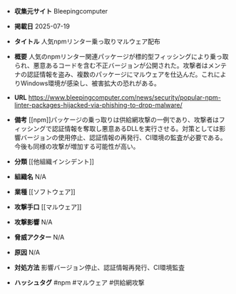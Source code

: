 - **収集元サイト**
Bleepingcomputer

- **掲載日**
2025-07-19

- **タイトル**
人気npmリンター乗っ取りマルウェア配布

- **概要**
人気のnpmリンター関連パッケージが標的型フィッシングにより乗っ取られ、悪意あるコードを含む不正バージョンが公開された。攻撃者はメンテナの認証情報を盗み、複数のパッケージにマルウェアを仕込んだ。これによりWindows環境が感染し、被害拡大の恐れがある。

- **URL**
https://www.bleepingcomputer.com/news/security/popular-npm-linter-packages-hijacked-via-phishing-to-drop-malware/

- **備考**
[[npm]]パッケージの乗っ取りは供給網攻撃の一例であり、攻撃者はフィッシングで認証情報を奪取し悪意あるDLLを実行させる。対策としては影響バージョンの使用停止、認証情報の再発行、CI環境の監査が必要である。今後も同様の攻撃が増加する可能性が高い。

- **分類**
[[他組織インシデント]]

- **組織名**
N/A

- **業種**
[[ソフトウェア]]

- **攻撃手口**
[[マルウェア]]

- **攻撃影響**
N/A

- **脅威アクター**
N/A

- **原因**
N/A

- **対処方法**
影響バージョン停止、認証情報再発行、CI環境監査

- **ハッシュタグ**
#npm #マルウェア #供給網攻撃
